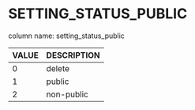 # SETTING_STATUS_PUBLIC

column name: setting_status_public

| VALUE | DESCRIPTION   |
| ----- | ------------- |
| 0     | delete        |
| 1     | public        |
| 2     | non-public    |